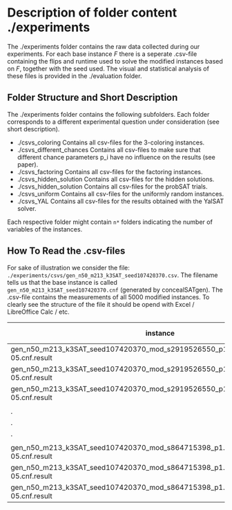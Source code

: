 # Description of folder content ./experiments

The ./experiments folder contains the raw data collected during our experiments.
For each base instance $F$ there is a seperate .csv-file containing the flips and runtime used to solve the modified instances based on $F$, together with the seed used.
The visual and statistical analysis of these files is provided in the ./evaluation folder.

## Folder Structure and Short Description

The ./experiments folder contains the following subfolders.
Each folder corresponds to a different experimental question under consideration (see short description).

* ./csvs_coloring
	Contains all csv-files for the 3-coloring instances.
* ./csvs_different_chances
	Contains all csv-files to make sure that different chance parameters p_i have no influence on the results (see paper).
* ./csvs_factoring
	Contains all csv-files for the factoring instances.
* ./csvs_hidden_solution
	Contains all csv-files for the hidden solutions.
* ./csvs_hidden_solution
	Contains all csv-files for the probSAT trials.
* ./csvs_uniform
	Contains all csv-files for the uniformly random instances.
* ./csvs_YAL
	Contains all csv-files for the results obtained with the YalSAT solver.

Each respective folder might contain `n*` folders indicating the number of variables of the instances.

## How To Read the .csv-files

For sake of illustration we consider the file: `./experiments/csvs/gen_n50_m213_k3SAT_seed107420370.csv`.
The filename tells us that the base instance is called `gen_n50_m213_k3SAT_seed107420370.cnf` (generated by concealSATgen).
The .csv-file contains the measurements of all 5000 modified instances.
To clearly see the structure of the file it should be opend with Excel / LibreOffice Calc / etc.

| instance                                                                            | data    | run 0 of the mod. instance | ... | run 99 of the mod. instance |
|-------------------------------------------------------------------------------------|---------|----------------------------|-----|-----------------------------|
| gen_n50_m213_k3SAT_seed107420370_mod_s2919526550_p1.0584850246731369e-05.cnf.result | flips   | 5210.0                     | ... | 18986.0                     |
| gen_n50_m213_k3SAT_seed107420370_mod_s2919526550_p1.0584850246731369e-05.cnf.result | runtime | 0.002285834983922541       | ... | 0.005948263918980956        |
| gen_n50_m213_k3SAT_seed107420370_mod_s2919526550_p1.0584850246731369e-05.cnf.result | seed    | 6.8429789933796e+18        | ... | 5.434680590164153e+18       |
|                                                                                     |         |                            |     |                             |
|                     .                                                               |   .     |    .                       | ... |    .                        |
|                     .                                                               |   .     |    .                       | ... |    .                        |
|                     .                                                               |   .     |    .                       | ... |    .                        |
|                                                                                     |         |                            |     |                             |
| gen_n50_m213_k3SAT_seed107420370_mod_s864715398_p1.0584850246731369e-05.cnf.result  | flips   | 32593.0                    | ... | 56641.0                     |
| gen_n50_m213_k3SAT_seed107420370_mod_s864715398_p1.0584850246731369e-05.cnf.result  | runtime | 0.009128915029577913       | ... | 0.025379456928931177        |
| gen_n50_m213_k3SAT_seed107420370_mod_s864715398_p1.0584850246731369e-05.cnf.result  | seed    | 2.6970747595301555e+18     | ... | 1.071977098660575e+18       |


